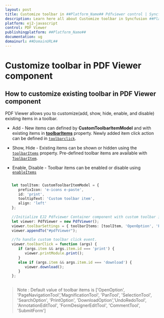 ```yaml
---
layout: post
title: Customize toolbar in ##Platform_Name## Pdfviewer control | Syncfusion
description: Learn here all about Customize toolbar in Syncfusion ##Platform_Name## Pdfviewer control of Syncfusion Essential JS 2 and more.
platform: ej2-javascript
control: PDF Viewer
publishingplatform: ##Platform_Name##
documentation: ug
domainurl: ##DomainURL##
---
```


# Customize toolbar in PDF Viewer component

## How to customize existing toolbar in PDF Viewer component

PDF Viewer allows you to customize(add, show, hide, enable, and disable) existing items in a toolbar.

* Add - New items can defined by **CustomToolbarItemModel** and with existing items in [**toolbarItems**](https://ej2.syncfusion.com/documentation/api/pdfviewer/toolbarSettings/) property. Newly added item click action can be defined in [`toolbarclick`](https://ej2.syncfusion.com/documentation/api/toolbar/clickEventArgs/).

* Show, Hide - Existing items can be shown or hidden using the [`toolbarItems`](https://ej2.syncfusion.com/documentation/api/pdfviewer/toolbarSettings/) property. Pre-defined toolbar items are available with [`ToolbarItem`](https://ej2.syncfusion.com/documentation/api/pdfviewer/toolbarItem/).

* Enable, Disable -  Toolbar items can be enabled or disable using [`enableItems`](https://ej2.syncfusion.com/documentation/api/pdfviewer/toolbar/#enabletoolbaritem)

```ts

   let toolItem: CustomToolbarItemModel = {
      prefixIcon: 'e-icons e-paste',
      id: 'print',
      tooltipText: 'Custom toolbar item',
      align: 'left'
   };
    
   //Initialize EJ2 Pdfviewer Container component with custom toolbar item.
   let viewer: PdfViewer = new PdfViewer();
   viewer.toolbarSettings = { toolbarItems: [toolItem, 'OpenOption', 'PageNavigationTool', 'MagnificationTool', 'PanTool', 'SelectionTool', 'SearchOption', 'PrintOption', 'DownloadOption', 'UndoRedoTool', 'AnnotationEditTool', 'FormDesignerEditTool', 'CommentTool', 'SubmitForm']}
   viewer.appendTo("#pdfViewer");
    
   //To handle custom toolbar click event.
   viewer.toolbarClick = function (args) {
      if (args.item && args.item.id === 'print') {
         viewer.printModule.print();
      }
      else if (args.item && args.item.id === 'download') {
         viewer.download();
      }
   };
   
```

>Note : Default value of toolbar items is ['OpenOption', 'PageNavigationTool','MagnificationTool', 'PanTool', 'SelectionTool', 'SearchOption', 'PrintOption', 'DownloadOption','UndoRedoTool', 'AnnotationEditTool', 'FormDesignerEditTool', 'CommentTool', 'SubmitForm']